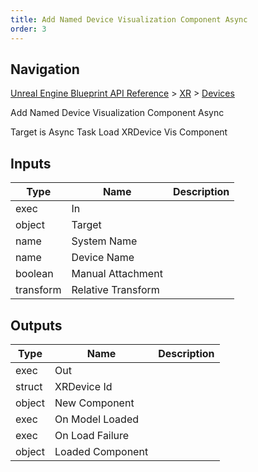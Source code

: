 ```yaml
---
title: Add Named Device Visualization Component Async
order: 3
---
```

## Navigation

[Unreal Engine Blueprint API Reference](https://dev.epicgames.com/documentation/en-us/unreal-engine/BlueprintAPI) > [XR](https://dev.epicgames.com/documentation/en-us/unreal-engine/BlueprintAPI/XR) > [Devices](https://dev.epicgames.com/documentation/en-us/unreal-engine/BlueprintAPI/XR/Devices)

Add Named Device Visualization Component Async

Target is Async Task Load XRDevice Vis Component

## Inputs

| Type | Name | Description |
| --- | --- | --- |
| exec | In |  |
| object | Target |  |
| name | System Name |  |
| name | Device Name |  |
| boolean | Manual Attachment |  |
| transform | Relative Transform |  |

## Outputs

| Type | Name | Description |
| --- | --- | --- |
| exec | Out |  |
| struct | XRDevice Id |  |
| object | New Component |  |
| exec | On Model Loaded |  |
| exec | On Load Failure |  |
| object | Loaded Component |  |

